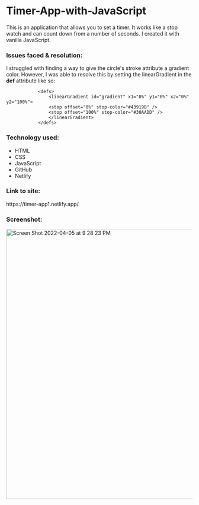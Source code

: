 # Timer-App-with-JavaScript

This is an application that allows you to set a timer. It works like a stop watch and can count down from a number of seconds. I created it with vanilla JavaScript.

<h3>Issues faced & resolution:</h3>
I struggled with finding a way to give the circle's stroke attribute a gradient color. However, I was able to resolve this by setting the linearGradient in the <b>def</b> attribute like so:

                <defs>
                    <linearGradient id="gradient" x1="0%" y1="0%" x2="0%" y2="100%">
                    <stop offset="0%" stop-color="#43919B" />
                    <stop offset="100%" stop-color="#30AADD" />
                    </linearGradient>
                </defs>

<h3>Technology used:</h3>

- HTML
- CSS
- JavaScript
- GitHub
- Netlify

<h3>Link to site:</h3>
https://timer-app1.netlify.app/

<h3>Screenshot:</h3>
<img width="729" alt="Screen Shot 2022-04-05 at 9 28 23 PM" src="https://user-images.githubusercontent.com/40691059/161817490-6f4f54de-6234-4c1e-a119-f24f332aa2d5.png">
